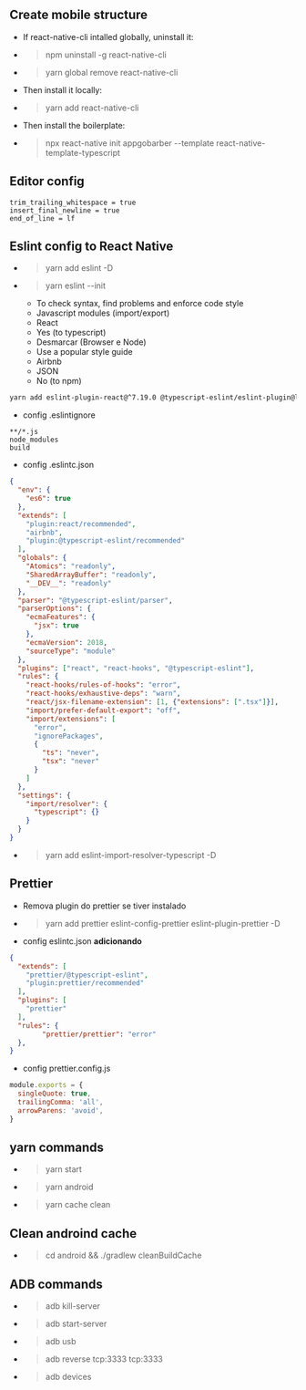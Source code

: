 ## Create mobile structure
- If react-native-cli intalled globally, uninstall it:
- > npm uninstall -g react-native-cli
- > yarn global remove react-native-cli
- Then install it locally:
- > yarn add react-native-cli
- Then install the boilerplate:
- > npx react-native init appgobarber --template react-native-template-typescript


## Editor config

```
trim_trailing_whitespace = true
insert_final_newline = true
end_of_line = lf
```

## Eslint config to React Native

- > yarn add eslint -D
- > yarn eslint --init
  - To check syntax, find problems and enforce code style
  - Javascript modules (import/export)
  - React
  - Yes (to typescript)
  - Desmarcar (Browser e Node)
  - Use a popular style guide
  - Airbnb
  - JSON
  - No (to npm)

```bash
yarn add eslint-plugin-react@^7.19.0 @typescript-eslint/eslint-plugin@latest eslint-config-airbnb@latest eslint-plugin-import@^2.20.1 eslint-plugin-jsx-a11y@^6.2.3 eslint-plugin-react-hooks@^2.5.0 @typescript-eslint/parser@latest -D
```

- config .eslintignore

```
**/*.js
node_modules
build
```

- config .eslintc.json

```json
{
  "env": {
    "es6": true
  },
  "extends": [
    "plugin:react/recommended",
    "airbnb",
    "plugin:@typescript-eslint/recommended"
  ],
  "globals": {
    "Atomics": "readonly",
    "SharedArrayBuffer": "readonly",
    "__DEV__": "readonly"
  },
  "parser": "@typescript-eslint/parser",
  "parserOptions": {
    "ecmaFeatures": {
      "jsx": true
    },
    "ecmaVersion": 2018,
    "sourceType": "module"
  },
  "plugins": ["react", "react-hooks", "@typescript-eslint"],
  "rules": {
    "react-hooks/rules-of-hooks": "error",
    "react-hooks/exhaustive-deps": "warn",
    "react/jsx-filename-extension": [1, {"extensions": [".tsx"]}],
    "import/prefer-default-export": "off",
    "import/extensions": [
      "error",
      "ignorePackages",
      {
        "ts": "never",
        "tsx": "never"
      }
    ]
  },
  "settings": {
    "import/resolver": {
      "typescript": {}
    }
  }
}
```

- > yarn add eslint-import-resolver-typescript -D

## Prettier
- Remova plugin do prettier se tiver instalado
- > yarn add prettier eslint-config-prettier eslint-plugin-prettier -D
- config eslintc.json **adicionando**
```json
{
  "extends": [
    "prettier/@typescript-eslint",
    "plugin:prettier/recommended"
  ],
  "plugins": [
    "prettier"
  ],
  "rules": {
		"prettier/prettier": "error"
  },
}
```
- config prettier.config.js
```js
module.exports = {
  singleQuote: true,
  trailingComma: 'all',
  arrowParens: 'avoid',
}
```

## yarn commands
- > yarn start
- > yarn android
- > yarn cache clean

## Clean androind cache
- > cd android && ./gradlew cleanBuildCache

## ADB commands
- > adb kill-server
- > adb start-server
- > adb usb
- > adb reverse tcp:3333 tcp:3333
- > adb devices
